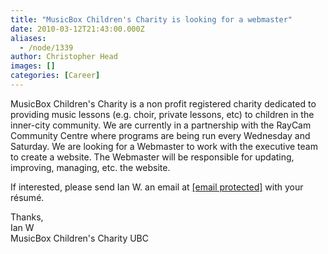 ```yaml
---
title: "MusicBox Children's Charity is looking for a webmaster"
date: 2010-03-12T21:43:00.000Z
aliases:
  - /node/1339
author: Christopher Head
images: []
categories: [Career]
---
```


MusicBox Children's Charity is a non profit registered charity dedicated to providing music lessons (e.g. choir, private lessons, etc) to children in the inner-city community. We are currently in a partnership with the RayCam Community Centre where programs are being run every Wednesday and Saturday. We are looking for a Webmaster to work with the executive team to create a website. The Webmaster will be responsible for updating, improving, managing, etc. the website.

If interested, please send Ian W. an email at [\[email protected\]](/cdn-cgi/l/email-protection#82ebf5eab1b1c2eaedf6efe3ebeeace1edef) with your résumé.

Thanks, \
Ian W \
MusicBox Children's Charity UBC
